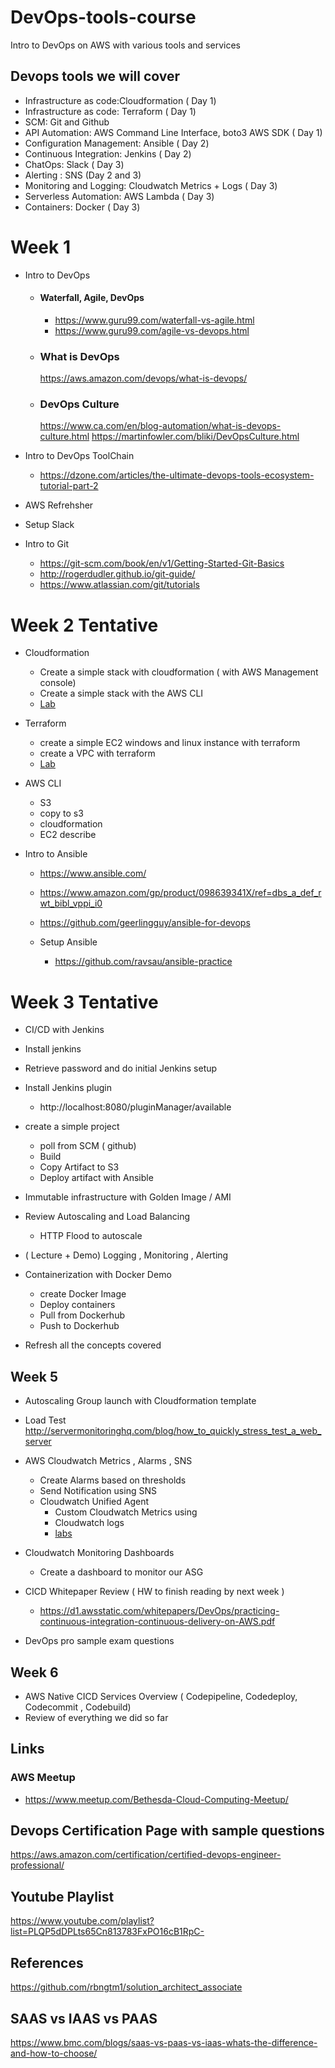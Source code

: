 # DevOps-tools-course
Intro to DevOps on AWS with various tools and services


## Devops tools we will cover
- Infrastructure as code:Cloudformation ( Day 1) 
- Infrastructure as code: Terraform ( Day 1) 
- SCM: Git and Github
- API Automation: AWS Command Line Interface, boto3 AWS SDK ( Day 1) 
- Configuration Management: Ansible ( Day 2) 
- Continuous Integration: Jenkins ( Day 2) 
- ChatOps: Slack ( Day 3) 
- Alerting :  SNS (Day 2 and 3) 
- Monitoring and Logging: Cloudwatch Metrics + Logs ( Day 3) 
- Serverless Automation: AWS Lambda ( Day 3) 
- Containers: Docker ( Day 3) 




# Week 1 
- Intro to DevOps 
  - #### Waterfall, Agile, DevOps
     - https://www.guru99.com/waterfall-vs-agile.html
     - https://www.guru99.com/agile-vs-devops.html
    
  - ### What is DevOps
    https://aws.amazon.com/devops/what-is-devops/

  - ### DevOps Culture
    https://www.ca.com/en/blog-automation/what-is-devops-culture.html
    https://martinfowler.com/bliki/DevOpsCulture.html
- Intro to DevOps ToolChain
  - https://dzone.com/articles/the-ultimate-devops-tools-ecosystem-tutorial-part-2

- AWS Refrehsher 
  
- Setup Slack
- Intro to Git 
  - https://git-scm.com/book/en/v1/Getting-Started-Git-Basics
  - http://rogerdudler.github.io/git-guide/
  - https://www.atlassian.com/git/tutorials
  

 


# Week 2 Tentative


- Cloudformation
  - Create a simple stack with cloudformation ( with AWS Management console)
  - Create a simple stack with the AWS CLI 
  - [Lab](https://github.com/ravsau/cloudformation-course/tree/master/lesson2-create-an-ec2)
  
- Terraform 
  - create a simple EC2 windows and linux instance with terraform 
  - create a VPC with terraform 
  - [Lab](https://github.com/ravsau/aws-labs/blob/master/terraform-aws/lesson1-ec2-with-terraform.MD)
  
- AWS CLI 
  - S3 
  - copy to s3 
  - cloudformation
  - EC2 describe 
  
- Intro to Ansible 
  - https://www.ansible.com/
  - https://www.amazon.com/gp/product/098639341X/ref=dbs_a_def_rwt_bibl_vppi_i0

  - https://github.com/geerlingguy/ansible-for-devops
  
  - Setup Ansible 
    -  https://github.com/ravsau/ansible-practice
  

     


# Week 3 Tentative



-  CI/CD with Jenkins 
  - Install jenkins
  - Retrieve password and do initial Jenkins setup
  - Install Jenkins plugin
    - http://localhost:8080/pluginManager/available
    
  
  - create a simple project 
     - poll from SCM ( github)
     - Build 
     - Copy Artifact to S3
     - Deploy artifact with Ansible 
- Immutable infrastructure with Golden Image / AMI 
- Review Autoscaling and Load Balancing 
   - HTTP Flood to autoscale
- ( Lecture + Demo) Logging , Monitoring , Alerting 



- Containerization with Docker Demo 
  - create Docker Image
  - Deploy containers
  - Pull from Dockerhub
  - Push to Dockerhub
  
 - Refresh all the concepts covered
 
 
 ## Week 5
 - Autoscaling Group launch with Cloudformation template 
 - Load Test http://servermonitoringhq.com/blog/how_to_quickly_stress_test_a_web_server
 - AWS Cloudwatch Metrics , Alarms , SNS
   - Create Alarms based on thresholds
   - Send Notification using SNS
   - Cloudwatch Unified Agent
      - Custom Cloudwatch Metrics using
      - Cloudwatch logs
      - [labs](https://github.com/Cloud-Yeti/aws-ec2-course/tree/master/labs)
 - Cloudwatch Monitoring Dashboards
   - Create a dashboard to monitor our ASG

- CICD Whitepaper Review ( HW to finish reading by next week ) 
  - https://d1.awsstatic.com/whitepapers/DevOps/practicing-continuous-integration-continuous-delivery-on-AWS.pdf
 - DevOps pro sample exam questions
 
 
 ## Week 6 
 - AWS Native CICD Services Overview ( Codepipeline, Codedeploy, Codecommit , Codebuild) 
 - Review of everything we did so far
 

     
## Links
 ### AWS Meetup
   - https://www.meetup.com/Bethesda-Cloud-Computing-Meetup/
   
 ## Devops Certification Page with sample questions
 https://aws.amazon.com/certification/certified-devops-engineer-professional/
   
 ## Youtube Playlist
   https://www.youtube.com/playlist?list=PLQP5dDPLts65Cn813783FxPO16cB1RpC-

## References
https://github.com/rbngtm1/solution_architect_associate


## SAAS vs IAAS vs PAAS
https://www.bmc.com/blogs/saas-vs-paas-vs-iaas-whats-the-difference-and-how-to-choose/





